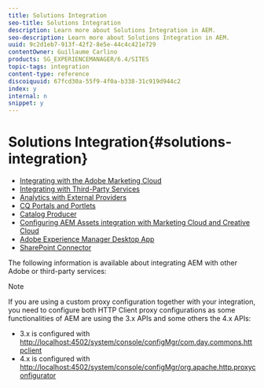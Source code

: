```yaml
---
title: Solutions Integration
seo-title: Solutions Integration
description: Learn more about Solutions Integration in AEM.
seo-description: Learn more about Solutions Integration in AEM.
uuid: 9c2d1eb7-913f-42f2-8e5e-44c4c421e729
contentOwner: Guillaume Carlino
products: SG_EXPERIENCEMANAGER/6.4/SITES
topic-tags: integration
content-type: reference
discoiquuid: 67fcd30a-55f9-4f0a-b338-31c919d944c2
index: y
internal: n
snippet: y
---
```


# Solutions Integration{#solutions-integration}

* [Integrating with the Adobe Marketing Cloud](../../../sites/administering/using/marketing-cloud.md)
* [Integrating with Third-Party Services](../../../sites/administering/using/third-party-services.md)
* [Analytics with External Providers](../../../sites/administering/using/external-providers.md)
* [CQ Portals and Portlets](/sites/administering/using/cq-as-portal)
* [Catalog Producer](../../../sites/administering/using/catalog-producer.md)
* [Configuring AEM Assets integration with Marketing Cloud and Creative Cloud](../../../sites/administering/using/configure-assets-cc-integration.md)
* [Adobe Experience Manager Desktop App](/assets/using/aem-desktop-app)
* [SharePoint Connector](../../../sites/administering/using/sharepoint-connector.md)

<!--
Comment Type: draft

<ul>
<li><a href="../../../sites/administering/using/creative-cloud.md">Integrating with Adobe Creative Cloud</a></li>
</ul>
-->

The following information is available about integrating AEM with other Adobe or third-party services:

>[!NOTE]
>
>If you are using a custom proxy configuration together with your integration, you need to configure both HTTP Client proxy configurations as some functionalities of AEM are using the 3.x APIs and some others the 4.x APIs:
>
>* 3.x is configured with [http://localhost:4502/system/console/configMgr/com.day.commons.httpclient](http://localhost:4502/system/console/configMgr/com.day.commons.httpclient)
>* 4.x is configured with [http://localhost:4502/system/console/configMgr/org.apache.http.proxyconfigurator](http://localhost:4502/system/console/configMgr/org.apache.http.proxyconfigurator)
>

